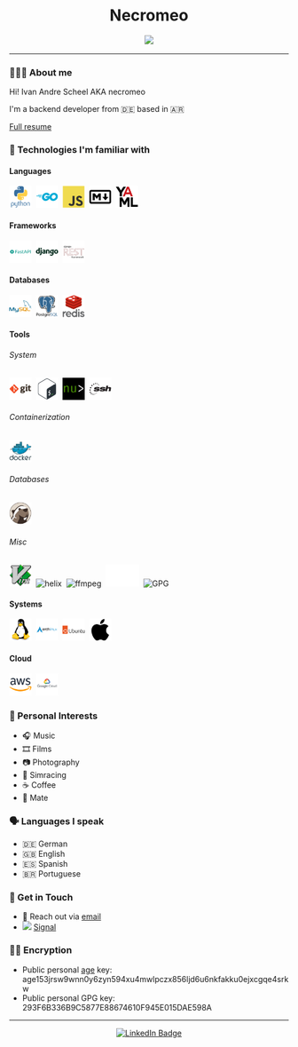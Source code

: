 <div id="header" align="center">

# Necromeo


<img src="https://i.imgur.com/hCp4vr1.jpeg" width=700 />
</div>

---
### 🧑🏻‍💻 About me

Hi! Ivan Andre Scheel AKA necromeo

I'm a backend developer from 🇩🇪 based in 🇦🇷

[Full resume](https://necromeo.github.io/)

### 📖 Technologies I'm familiar with

#### Languages
<div>
<img src="https://raw.githubusercontent.com/devicons/devicon/master/icons/python/python-original-wordmark.svg" title="Python" alt="Python" width="40" height="40"/>&nbsp;
<img src="https://raw.githubusercontent.com/devicons/devicon/master/icons/go/go-original-wordmark.svg" title="Go" alt="Go" height="40" witdth="40"/>&nbsp;
<img src="https://raw.githubusercontent.com/devicons/devicon/master/icons/javascript/javascript-original.svg" title="Javascript" alt="Javascript" width="40" height="40"/>&nbsp;
<img src="https://raw.githubusercontent.com/devicons/devicon/master/icons/markdown/markdown-original.svg" title="Markdown" alt="Markdown" width="40" height="40"/>&nbsp;
<img src="https://raw.githubusercontent.com/devicons/devicon/master/icons/yaml/yaml-original.svg" title="Yaml" alt="Yaml" width="40" height="40"/>&nbsp;
</div>

#### Frameworks
<img src="https://raw.githubusercontent.com/devicons/devicon/master/icons/fastapi/fastapi-original-wordmark.svg" title="FastAPI" alt="FastAPI" width="40" height="40"/>&nbsp;
<img src="https://raw.githubusercontent.com/devicons/devicon/master/icons/django/django-plain-wordmark.svg" title="Django" alt="Django" width="40" height="40"/>&nbsp;
<img src="https://raw.githubusercontent.com/devicons/devicon/master/icons/djangorest/djangorest-original-wordmark.svg" title="DjangoREST" alt="DjangoREST" width="40" height="40"/>&nbsp;

#### Databases
<img src="https://raw.githubusercontent.com/devicons/devicon/master/icons/mysql/mysql-original-wordmark.svg" title="MySQL" alt="MySQL" width="40" height="40"/>&nbsp;
<img src="https://raw.githubusercontent.com/devicons/devicon/master/icons/postgresql/postgresql-original-wordmark.svg" title="PostgreSQL" alt="PostgreSQL" width="40" height="40"/>&nbsp;
<img src="https://raw.githubusercontent.com/devicons/devicon/master/icons/redis/redis-original-wordmark.svg" title="Redis" alt="Redis" width="40" height="40"/>&nbsp;

#### Tools
###### System
<img src="https://raw.githubusercontent.com/devicons/devicon/master/icons/git/git-original-wordmark.svg" title="Git" alt="Git" width="40" height="40"/>&nbsp;
<img src="https://raw.githubusercontent.com/devicons/devicon/master/icons/bash/bash-original.svg" title="Bash" alt="Bash" width="40" height="40"/>&nbsp;
<img src="https://raw.githubusercontent.com/nushell/nushell/main/assets/icons/nushell-original.png" title="Nushell" alt="Nushell" width="40" height="40"/>&nbsp;
<img src="https://raw.githubusercontent.com/devicons/devicon/master/icons/ssh/ssh-original-wordmark.svg" title="SSH" alt="SSH" width="40" height="40"/>&nbsp;

###### Containerization
<img src="https://raw.githubusercontent.com/devicons/devicon/master/icons/docker/docker-original-wordmark.svg" title="Docker" alt="Docker" width="40" height="40"/>&nbsp;

###### Databases
<img src="https://raw.githubusercontent.com/devicons/devicon/master/icons/dbeaver/dbeaver-original.svg" title="DBeaver" alt="DBeaver" width="40" height="40"/>&nbsp;

###### Misc
<img src="https://raw.githubusercontent.com/devicons/devicon/master/icons/vim/vim-original.svg" title="vim" alt="vim" width="40" height="40"/>&nbsp;
<img src="https://helix-editor.com/logo.svg" title="helix" alt="helix" width="40" height="40"/>&nbsp;
<img src="https://upload.wikimedia.org/wikipedia/commons/5/5f/FFmpeg_Logo_new.svg" title="ffmpeg" alt="ffmpeg" width="70" height="40"/>&nbsp;
<img src="https://raw.githubusercontent.com/FiloSottile/age/main/logo/logo_white.svg" title="Age" alt="Age" width="60" height="40"/>&nbsp;
<img src="https://upload.wikimedia.org/wikipedia/commons/a/a3/GnuPG-Logo.svg" title="GPG" alt="GPG" width="24" height="35"/>&nbsp;

#### Systems
<img src="https://raw.githubusercontent.com/devicons/devicon/master/icons/linux/linux-original.svg" title="Linux" alt="Linux" width="40" height="40"/>&nbsp;
<img src="https://raw.githubusercontent.com/devicons/devicon/master/icons/archlinux/archlinux-original-wordmark.svg" title="Arch Linux" alt="Arch Linux" width="40" height="40"/>&nbsp;
<img src="https://raw.githubusercontent.com/devicons/devicon/master/icons/ubuntu/ubuntu-original-wordmark.svg" title="Ubuntu" alt="Ubuntu" width="40" height="40"/>&nbsp;
<img src="https://raw.githubusercontent.com/devicons/devicon/master/icons/apple/apple-original.svg" title="Apple" alt="Apple" width="40" height="40"/>&nbsp;

#### Cloud
<img src="https://raw.githubusercontent.com/devicons/devicon/master/icons/amazonwebservices/amazonwebservices-original-wordmark.svg" title="AWS" alt="AWS" width="40" height="40"/>&nbsp;
<img src="https://raw.githubusercontent.com/devicons/devicon/master/icons/googlecloud/googlecloud-original-wordmark.svg" title="GCP" alt="GCP" width="40" height="40"/>&nbsp;

### 🖤 Personal Interests

- 🎧 Music
- 🎞️ Films
- 📷 Photography
- 🚗 Simracing
- ☕ Coffee
- 🧉 Mate

### 🗣️ Languages I speak

- 🇩🇪 German
- 🇬🇧 English
- 🇪🇸 Spanish
- 🇧🇷 Portuguese

### 💌 Get in Touch

- 📧 Reach out via [email](andrescheel@protonmail.com)
- <img src="https://signal.org/brand/assets/logo_min_size.png" width="18"> [Signal](https://signal.me/#eu/OwaNQ5P1UniF4B9nYrpBgs8lOMWHbxrbKORsATfQNRAKISBoBqlPSJ9orFj960EE)

### 🥷🏻 Encryption

- Public personal [age](https://github.com/FiloSottile/age) key: age153jrsw9wnn0y6zyn594xu4mwlpczx856ljd6u6nkfakku0ejxcgqe4srkw
- Public personal GPG key: 293F6B336B9C5877E88674610F945E015DAE598A

---

<div id="badges" align="center">
  <a href="https://www.linkedin.com/in/ivan-andre-scheel-822718b6/">
    <img src="https://img.shields.io/badge/LinkedIn-blue?style=for-the-badge&logo=linkedin&logoColor=white" alt="LinkedIn Badge"/>
  </a>
</div>
<div align="center">
<img src="https://komarev.com/ghpvc/?username=necromeo&style=flat-square&color=blue" alt=""/>
</div>
